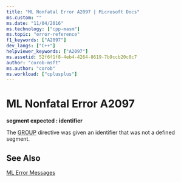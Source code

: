 ```yaml
---
title: "ML Nonfatal Error A2097 | Microsoft Docs"
ms.custom: ""
ms.date: "11/04/2016"
ms.technology: ["cpp-masm"]
ms.topic: "error-reference"
f1_keywords: ["A2097"]
dev_langs: ["C++"]
helpviewer_keywords: ["A2097"]
ms.assetid: 52f6f1f8-4eb4-4264-8619-7b9ccb20c0c7
author: "corob-msft"
ms.author: "corob"
ms.workload: ["cplusplus"]
---
```

# ML Nonfatal Error A2097
**segment expected : identifier**

The [GROUP](../../assembler/masm/group.md) directive was given an identifier that was not a defined segment.

## See Also
[ML Error Messages](../../assembler/masm/ml-error-messages.md)<br/>